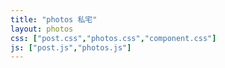 ```yaml
---
title: "photos 私宅"
layout: photos
css: ["post.css","photos.css","component.css"]
js: ["post.js","photos.js"]
---
```



